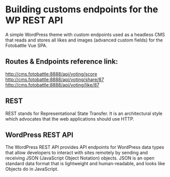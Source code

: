 # Building customs endpoints for the WP REST API

A simple WordPress theme with custom endpoints used as a headless CMS that reads and stores all likes and images (advanced custom fields) for the Fotobattle Vue SPA.

## Routes & Endpoints reference link: 
http://cms.fotobattle:8888/api/voting/score<br>
http://cms.fotobattle:8888/api/voting/share/87<br>
http://cms.fotobattle:8888/api/voting/like/87

## REST
REST stands for Representational State Transfer. It is an architectural style which advocates that the web applications should use HTTP.

## WordPress REST API
The WordPress REST API provides API endpoints for WordPress data types that allow developers to interact with sites remotely by sending and receiving JSON (JavaScript Object Notation) objects. JSON is an open standard data format that is lightweight and human-readable, and looks like Objects do in JavaScript.
